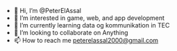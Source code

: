 - 👋 Hi, I’m @PeterElAssal
- 👀 I’m interested in game, web, and app development
- 🌱 I’m currently learning data og kommunikation in TEC
- 💞️ I’m looking to collaborate on Anything
- 📫 How to reach me peterelassal2000@gmail.com

<!---
PeterElAssal/PeterElAssal is a ✨ special ✨ repository because its `README.md` (this file) appears on your GitHub profile.
You can click the Preview link to take a look at your changes.
--->
